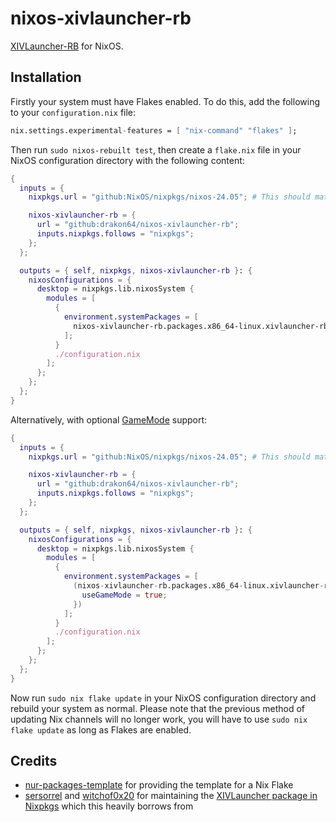 # nixos-xivlauncher-rb

[XIVLauncher-RB](https://github.com/rankynbass/XIVLauncher.Core) for NixOS.

## Installation

Firstly your system must have Flakes enabled. To do this, add the following to your `configuration.nix` file:
```nix
nix.settings.experimental-features = [ "nix-command" "flakes" ];
```

Then run `sudo nixos-rebuilt test`, then create a `flake.nix` file in your NixOS configuration directory with the following content:

```nix
{
  inputs = {
    nixpkgs.url = "github:NixOS/nixpkgs/nixos-24.05"; # This should match the version of NixOS you want to use

    nixos-xivlauncher-rb = {
      url = "github:drakon64/nixos-xivlauncher-rb";
      inputs.nixpkgs.follows = "nixpkgs";
    };
  };

  outputs = { self, nixpkgs, nixos-xivlauncher-rb }: {
    nixosConfigurations = {
      desktop = nixpkgs.lib.nixosSystem {
        modules = [
          {
            environment.systemPackages = [
              nixos-xivlauncher-rb.packages.x86_64-linux.xivlauncher-rb
            ];
          }
          ./configuration.nix
        ];
      };
    };
  };
}
```

Alternatively, with optional [GameMode](https://github.com/FeralInteractive/gamemode) support:

```nix
{
  inputs = {
    nixpkgs.url = "github:NixOS/nixpkgs/nixos-24.05"; # This should match the version of NixOS you want to use

    nixos-xivlauncher-rb = {
      url = "github:drakon64/nixos-xivlauncher-rb";
      inputs.nixpkgs.follows = "nixpkgs";
    };
  };

  outputs = { self, nixpkgs, nixos-xivlauncher-rb }: {
    nixosConfigurations = {
      desktop = nixpkgs.lib.nixosSystem {
        modules = [
          {
            environment.systemPackages = [
              (nixos-xivlauncher-rb.packages.x86_64-linux.xivlauncher-rb.override {
                useGameMode = true;
              })
            ];
          }
          ./configuration.nix
        ];
      };
    };
  };
}
```

Now run `sudo nix flake update` in your NixOS configuration directory and rebuild your system as normal. Please note that the previous method of updating Nix channels will no longer work, you will have to use `sudo nix flake update` as long as Flakes are enabled.

## Credits

* [nur-packages-template](https://github.com/nix-community/nur-packages-template) for providing the template for a Nix Flake
* [sersorrel](https://github.com/sersorrel) and [witchof0x20](https://github.com/witchof0x20) for maintaining the [XIVLauncher package in Nixpkgs](https://github.com/NixOS/nixpkgs/tree/master/pkgs/by-name/xi/xivlauncher) which this heavily borrows from
